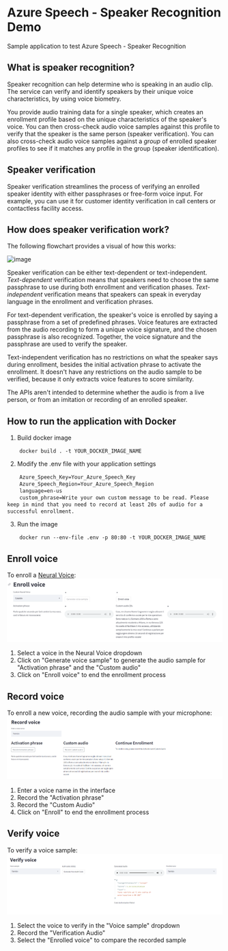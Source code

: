 # Azure Speech - Speaker Recognition Demo
Sample application to test Azure Speech - Speaker Recognition


## What is speaker recognition?

Speaker recognition can help determine who is speaking in an audio clip. The service can verify and identify speakers by their unique voice characteristics, by using voice biometry. 

You provide audio training data for a single speaker, which creates an enrollment profile based on the unique characteristics of the speaker's voice. You can then cross-check audio voice samples against this profile to verify that the speaker is the same person (speaker verification). You can also cross-check audio voice samples against a *group* of enrolled speaker profiles to see if it matches any profile in the group (speaker identification).


## Speaker verification

Speaker verification streamlines the process of verifying an enrolled speaker identity with either passphrases or free-form voice input. For example, you can use it for customer identity verification in call centers or contactless facility access.

## How does speaker verification work?

The following flowchart provides a visual of how this works:

![image](https://github.com/MicrosoftDocs/azure-docs/raw/main/articles/cognitive-services/Speech-Service/media/speaker-recognition/speaker-rec.png)

Speaker verification can be either text-dependent or text-independent. *Text-dependent* verification means that speakers need to choose the same passphrase to use during both enrollment and verification phases. *Text-independent* verification means that speakers can speak in everyday language in the enrollment and verification phrases.

For text-dependent verification, the speaker's voice is enrolled by saying a passphrase from a set of predefined phrases. Voice features are extracted from the audio recording to form a unique voice signature, and the chosen passphrase is also recognized. Together, the voice signature and the passphrase are used to verify the speaker. 

Text-independent verification has no restrictions on what the speaker says during enrollment, besides the initial activation phrase to activate the enrollment. It doesn't have any restrictions on the audio sample to be verified, because it only extracts voice features to score similarity. 

The APIs aren't intended to determine whether the audio is from a live person, or from an imitation or recording of an enrolled speaker. 

## How to run the application with Docker
1. Build docker image
```
    docker build . -t YOUR_DOCKER_IMAGE_NAME
```
2. Modify the .env file with your application settings
```
    Azure_Speech_Key=Your_Azure_Speech_Key
    Azure_Speech_Region=Your_Azure_Speech_Region
    language=en-us
    custom_phrase=Write your own custom message to be read. Please keep in mind that you need to record at least 20s of audio for a successful enrollment.
```
3. Run the image
```
    docker run --env-file .env -p 80:80 -t YOUR_DOCKER_IMAGE_NAME
```

## Enroll voice
To enroll a [Neural Voice](https://learn.microsoft.com/en-us/azure/cognitive-services/speech-service/text-to-speech):
![image](./media/enroll_voice.PNG)
1. Select a voice in the Neural Voice dropdown
2. Click on "Generate voice sample" to generate the audio sample for "Activation phrase" and the "Custom audio"
3. Click on "Enroll voice" to end the enrollment process

## Record voice
To enroll a new voice, recording the audio sample with your microphone:
![image](./media/record_voice.png)
1. Enter a voice name in the interface
2. Record the "Activation phrase"
3. Record the "Custom Audio"
4. Click on "Enroll" to end the enrollment process

## Verify voice
To verify a voice sample:
![image](./media/verify_voice.png)
1. Select the voice to verify in the "Voice sample" dropdown
2. Record the "Verification Audio"
3. Select the "Enrolled voice" to compare the recorded sample
